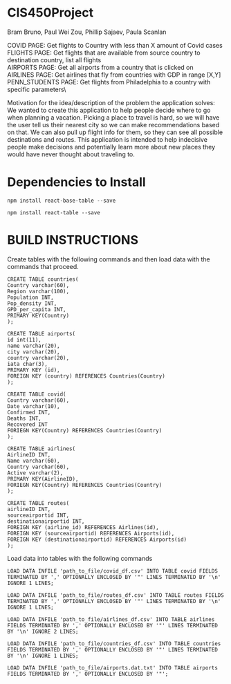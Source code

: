 # CIS450Project

Bram Bruno, Paul Wei Zou, Phillip Sajaev, Paula Scanlan
				
COVID PAGE: Get flights to Country with less than X amount of Covid cases \
FLIGHTS PAGE: Get flights that are available from source country to destination country, list all flights \
AIRPORTS PAGE: Get all airports from a country that is clicked on \
AIRLINES PAGE: Get airlines that fly from countries with GDP in range [X,Y] \
PENN_STUDENTS PAGE: Get flights from Philadelphia to a country with specific parameters\


Motivation for the idea/description of the problem the application solves: 
We wanted to create this application to help people decide where to go when planning a vacation. Picking a place to travel is hard, so we will have the user tell us their nearest city so we can make recommendations based on that. We can also pull up flight info for them, so they can see all possible destinations and routes. This application is intended to help indecisive people make decisions and potentially learn more about new places they would have never thought about traveling to. 

# Dependencies to Install

```
npm install react-base-table --save 
```
```
npm install react-table --save
``` 

# BUILD INSTRUCTIONS
Create tables with the following commands and then load data with the commands that proceed.
```
CREATE TABLE countries(
Country varchar(60),
Region varchar(100),
Population INT,
Pop_density INT,
GPD_per_capita INT,
PRIMARY KEY(Country)
);
```
```
CREATE TABLE airports(
id int(11),
name varchar(20),
city varchar(20),
country varchar(20),
iata char(3),
PRIMARY KEY (id),
FOREIGN KEY (country) REFERENCES Countries(Country)
);
```
```
CREATE TABLE covid(
Country varchar(60),
Date varchar(10),
Confirmed INT,
Deaths INT,
Recovered INT
FORIEGN KEY(Country) REFERENCES Countries(Country)
);
```

```
CREATE TABLE airlines(
AirlineID INT,
Name varchar(60),
Country varchar(60),
Active varchar(2),
PRIMARY KEY(AirlineID),
FORIEGN KEY(Country) REFERENCES Countries(Country)
);
```

```
CREATE TABLE routes(
airlineID INT,
sourceairportid INT,
destinationairportid INT,
FOREIGN KEY (airline_id) REFERENCES Airlines(id),
FOREIGN KEY (sourceairportid) REFERENCES Airports(id),
FOREIGN KEY (destinationairportid) REFERENCES Airports(id)
);
```

Load data into tables with the following commands

```
LOAD DATA INFILE 'path_to_file/covid_df.csv' INTO TABLE covid FIELDS TERMINATED BY ',' OPTIONALLY ENCLOSED BY '"' LINES TERMINATED BY '\n' IGNORE 1 LINES; 
```
```
LOAD DATA INFILE 'path_to_file/routes_df.csv' INTO TABLE routes FIELDS TERMINATED BY ',' OPTIONALLY ENCLOSED BY '"' LINES TERMINATED BY '\n' IGNORE 1 LINES; 
```
```
LOAD DATA INFILE 'path_to_file/airlines_df.csv' INTO TABLE airlines FIELDS TERMINATED BY ',' OPTIONALLY ENCLOSED BY '"' LINES TERMINATED BY '\n' IGNORE 2 LINES; 
```
```
LOAD DATA INFILE 'path_to_file/countries_df.csv' INTO TABLE countries FIELDS TERMINATED BY ',' OPTIONALLY ENCLOSED BY '"' LINES TERMINATED BY '\n' IGNORE 1 LINES; 
```
```
LOAD DATA INFILE 'path_to_file/airports.dat.txt' INTO TABLE airports FIELDS TERMINATED BY ',' OPTIONALLY ENCLOSED BY '"'; 
```
